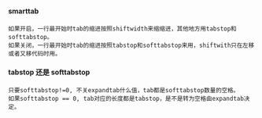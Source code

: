 #### smarttab
```
如果开启，一行最开始时tab的缩进按照shiftwidth来缩缩进，其他地方用tabstop和softtabstop。
如果关闭，一行最开始时tab的缩进按照tabstop和softtabstop来用，shiftwith只在左移或者又移代码时用。
```

#### tabstop 还是 softtabstop
```
只要softtabstop!=0, 不关expandtab什么值，tab都是softtabstop数量的空格。
如果softtabstop == 0, tab对应的长度都是tabstop，是不是转为空格由expandtab决定。
```
